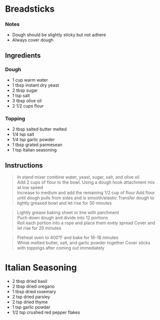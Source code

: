 # Breadsticks

### Notes

- Dough should be slightly sticky but not adhere
- Always cover dough

## Ingredients


### Dough

- 1 cup warm water
- 1 tbsp instant dry yeast
- 2 tbsp sugar
- 1 tsp salt
- 3 tbsp olive oil
- 2 1/2 cups flour

### Topping

- 2 tbsp salted butter melted
- 1/4 tsp salt
- 1/4 tsp garlic powder
- 1 tbsp grated parmesean
- 1 tsp Italian seasoning

## Instructions 

> In stand mixer combine water, yeast, sugar, salt, and olive oil   
> Add 2 cups of flour to the bowl. Using a dough hook attachment mix at low speed   
> Increase to medium and add the remaining 1/2 cup of flour 
> Add flour until dough pulls from sides and is smooth/elastic
> Transfer dough to lightly greased bowl and let rise for 30 minutes

> Lightly grease baking sheet or line with parchment    
> Puch down dough and divide into 12 portions   
> Roll each portion into a rope and place them evely spread 
> Cover and let rise for 20 minutes

> Preheat oven to 400°F and bake for 16-18 minutes  
> Whisk melted butter, salt, and garlic powder together 
> Cover sticks with toppings after coming out immediately

# Italian Seasoning

- 2 tbsp dried basil
- 2 tbsp dried oregano
- 1 tbsp dried rosemary
- 2 tsp dried parsley
- 2 tsp dried thyme
- 1 tsp garlic powder
- 1/2 tsp crushed red pepper flakes

